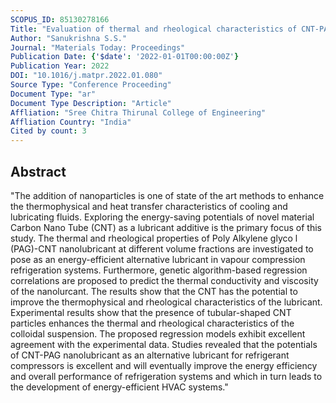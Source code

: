 ```yaml
---
SCOPUS_ID: 85130278166
Title: "Evaluation of thermal and rheological characteristics of CNT-PAG nanolubricant for the development of energy efficient refrigeration systems"
Author: "Sanukrishna S.S."
Journal: "Materials Today: Proceedings"
Publication Date: {'$date': '2022-01-01T00:00:00Z'}
Publication Year: 2022
DOI: "10.1016/j.matpr.2022.01.080"
Source Type: "Conference Proceeding"
Document Type: "ar"
Document Type Description: "Article"
Affliation: "Sree Chitra Thirunal College of Engineering"
Affliation Country: "India"
Cited by count: 3
---
```


## Abstract
"The addition of nanoparticles is one of state of the art methods to enhance the thermophysical and heat transfer characteristics of cooling and lubricating fluids. Exploring the energy-saving potentials of novel material Carbon Nano Tube (CNT) as a lubricant additive is the primary focus of this study. The thermal and rheological properties of Poly Alkylene glyco l (PAG)-CNT nanolubricant at different volume fractions are investigated to pose as an energy-efficient alternative lubricant in vapour compression refrigeration systems. Furthermore, genetic algorithm-based regression correlations are proposed to predict the thermal conductivity and viscosity of the nanolurcant. The results show that the CNT has the potential to improve the thermophysical and rheological characteristics of the lubricant. Experimental results show that the presence of tubular-shaped CNT particles enhances the thermal and rheological characteristics of the colloidal suspension. The proposed regression models exhibit excellent agreement with the experimental data. Studies revealed that the potentials of CNT-PAG nanolubricant as an alternative lubricant for refrigerant compressors is excellent and will eventually improve the energy efficiency and overall performance of refrigeration systems and which in turn leads to the development of energy-efficient HVAC systems."
